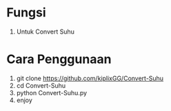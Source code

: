 # Fungsi
1. Untuk Convert Suhu

# Cara Penggunaan
1. git clone https://github.com/kiplixGG/Convert-Suhu
2. cd Convert-Suhu
3. python Convert-Suhu.py
4. enjoy
